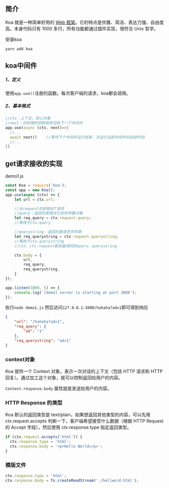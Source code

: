 ## 简介

Koa 就是一种简单好用的 [Web 框架](https://www.lisa33xiaoq.net/?s=框架)。它的特点是优雅、简洁、表达力强、自由度高。本身代码只有 1000 多行，所有功能都通过插件实现，很符合 Unix 哲学。

安装koa

`yarn add koa`



## koa中间件

##### 1、定义

使用`app.use()`注册的函数。每次客户端的请求，koa都会调用。

##### 2、基本格式

```dart
//ctx：上下文，核心对象
//next：将处理的控制权转交给下一个中间件
app.use(async (ctx, next)=>{
  //...
  await next()    //等待下个中间件运行结束，才运行当前中间件的后续代码
  //...
})
```



## get请求接收的实现


demo1.js
```js
const Koa = require('koa');
const app = new Koa();
app.use(async (ctx) => {
    let url = ctx.url;

    //从request中获取GET请求
    //query：返回的是格式化好的参数对象
    let req_query = ctx.request.query;
    //等效于ctx.query

    //querystring：返回的是请求字符串
    let req_querystring = ctx.request.querystring;
    //等效于ctx.querystring
    //ctx、ctx.request都具备相同的query、querystring

    ctx.body = {
        url,
        req_query,
        req_querystring,
    }
});

app.listen(3000, () => {
    console.log('[demo] server is starting at port 3000');
});
```

执行`node demo1.js`
然后访问`127.0.0.1:3000/hahaha?ad=1`即可得到响应

```json
{
    "url": "/hahaha?ad=1",
    "req_query": {
        "ad": "1"
    },
    "req_querystring": "ad=1"
}
```

### context对象

Koa 提供一个 Context 对象，表示一次对话的上下文（包括 HTTP 请求和 HTTP 回复）。通过加工这个对象，就可以控制返回给用户的内容。

`Context.response.body` 属性就是发送给用户的内容。


### HTTP Response 的类型

Koa 默认的返回类型是 text/plain，如果想返回其他类型的内容，可以先用 ctx.request.accepts 判断一下，客户端希望接受什么数据（根据 HTTP Request 的 Accept 字段），然后使用 ctx.response.type 指定返回类型。

```js
if (ctx.request.accepts('html')) {     
  ctx.response.type = 'html';     
  ctx.response.body = '<p>Hello World</p>';   
}
```

### 模版文件

```js
ctx.response.type = 'html';   
ctx.response.body = fs.createReadStream('./hellword.html');
```